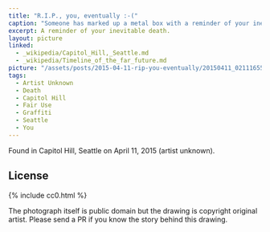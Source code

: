 ```yaml
---
title: "R.I.P., you, eventually :-("
caption: "Someone has marked up a metal box with a reminder of your inevitable death."
excerpt: A reminder of your inevitable death.
layout: picture
linked:
  - _wikipedia/Capitol_Hill,_Seattle.md
  - _wikipedia/Timeline_of_the_far_future.md
picture: "/assets/posts/2015-04-11-rip-you-eventually/20150411_021116556_iOS.jpg"
tags:
  - Artist Unknown
  - Death
  - Capitol Hill
  - Fair Use
  - Graffiti
  - Seattle
  - You
---
```


Found in Capitol Hill, Seattle on April 11, 2015 (artist unknown).

## License

{% include cc0.html %} 

The photograph itself is public domain but the drawing is copyright original artist. Please send a PR if you know the story behind this drawing.